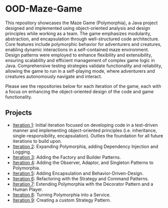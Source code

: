 # OOD-Maze-Game
This repository showcases the Maze Game (Polymorphia), a Java project designed and implemented using object-oriented analysis and design principles while working as a team. The game emphasizes modularity, abstraction, and encapsulation through well-structured code architecture. Core features include polymorphic behavior for adventurers and creatures, enabling dynamic interactions in a self-contained maze environment. Design patterns were employed to enhance flexibility and extensibility, ensuring scalability and efficient management of complex game logic in Java. Comprehensive testing strategies validate functionality and reliability, allowing the game to run in a self-playing mode, where adventurers and creatures autonomously navigate and interact.

Please see the repositories below for each iteration of the game, each with a focus on enhancing the object-oriented design of the code and game functionality.

## Projects
- [Iteration 1](https://github.com/sierrareschke/Maze-Game-Iteration-1): Initial iteration focused on developing code in a test-driven manner and implementing object-oriented principles (i.e. inheritance, single-responsibility, encapsulation). Outlies the foundation for all future iterations to build upon.
- [Iteration 2](https://github.com/sierrareschke/Maze-Game-Iteration-2): Expanding Polymorphia, adding Dependency Injection and Logging.
- [Iteration 3](https://github.com/sierrareschke/Maze-Game-Iteration--3): Adding the Factory and Builder Patterns.
- [Iteration 4](https://github.com/sierrareschke/Maze-Game-Iteration-4): Adding the Observer, Adaptor, and Singleton Patterns to Polymorphia.
- [Iteration 5](https://github.com/sierrareschke/Maze-Game-Iteration-5): Adding Encapsulation and Behavior-Driven-Design.
- [Iteration 6](https://github.com/sierrareschke/Maze-Game-Iteration-6): Refactoring with the Strategy and Command Patterns.
- [Iteration 7](https://github.com/sierrareschke/Maze-Game-Iteration-7): Extending Polymorphia with the Decorator Pattern and a Human Player.
- [Iteration 8](https://github.com/sierrareschke/Maze-Game-Iteration-8): Turning Polymorphia into a Service.
- [Iteration 9](https://github.com/sierrareschke/Maze-Game-Iteration-9): Creating a custom Strategy Pattern.
